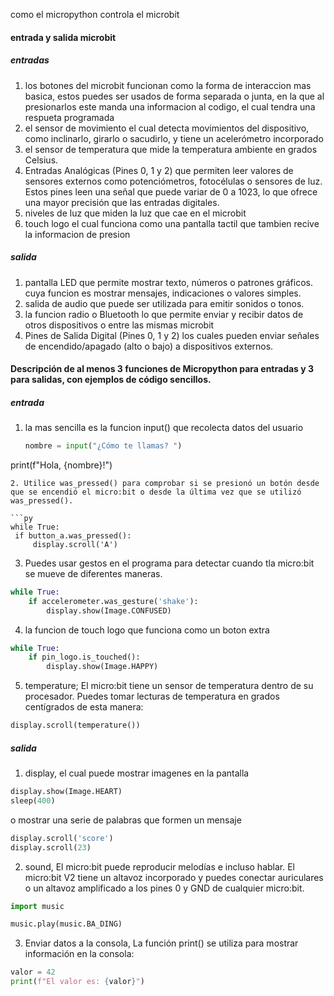 como el micropython controla el microbit

#### entrada y salida microbit
##### entradas 

1. los botones del microbit funcionan como la forma de interaccion mas basica, estos puedes ser usados de forma separada o junta, en la que al presionarlos este manda una informacion al codigo,
 el cual tendra una respueta programada
2. el sensor de movimiento el cual detecta movimientos del dispositivo, como inclinarlo, girarlo o sacudirlo, y tiene un acelerómetro incorporado
3. el sensor de temperatura que mide la temperatura ambiente en grados Celsius.
4. Entradas Analógicas (Pines 0, 1 y 2) que permiten leer valores de sensores externos como potenciómetros, fotocélulas o sensores de luz. Estos pines leen una señal que puede variar de 0 a 1023,
 lo que ofrece una mayor precisión que las entradas digitales.
5. niveles de luz que miden la luz que cae en el microbit
6. touch logo el cual funciona como una pantalla tactil que tambien recive la informacion de presion

##### salida 

1. pantalla LED que permite mostrar texto, números o patrones gráficos. cuya funcion es mostrar mensajes, indicaciones o valores simples.
2. salida de audio que puede ser utilizada para emitir sonidos o tonos.
3. la funcion radio o Bluetooth lo que permite enviar y recibir datos de otros dispositivos o entre las mismas microbit
4. Pines de Salida Digital (Pines 0, 1 y 2) los cuales pueden enviar señales de encendido/apagado (alto o bajo) a dispositivos externos.

#### Descripción de al menos 3 funciones de Micropython para entradas y 3 para salidas, con ejemplos de código sencillos.

##### entrada

1. la mas sencilla es la funcion input() que recolecta datos del usuario

   ```py
   nombre = input("¿Cómo te llamas? ")
print(f"Hola, {nombre}!")

   ```
2. Utilice was_pressed() para comprobar si se presionó un botón desde que se encendió el micro:bit o desde la última vez que se utilizó was_pressed().

```py
while True:
    if button_a.was_pressed():
        display.scroll('A')
```
3. Puedes usar gestos en el programa para detectar cuando tla micro:bit se mueve de diferentes maneras.

```py
while True:
    if accelerometer.was_gesture('shake'):
        display.show(Image.CONFUSED)
```
4. la funcion de touch logo que funciona como un boton extra

```py
while True:
    if pin_logo.is_touched():
        display.show(Image.HAPPY)
```

5. temperature; El micro:bit tiene un sensor de temperatura dentro de su procesador. Puedes tomar lecturas de temperatura en grados centígrados de esta manera:

```py
display.scroll(temperature())
```

##### salida 

1. display, el cual puede mostrar imagenes en la pantalla

```py
display.show(Image.HEART)
sleep(400)
```
o mostrar una serie de palabras que formen un mensaje 

```py
display.scroll('score')    
display.scroll(23)
```

2. sound, El micro:bit puede reproducir melodías e incluso hablar. El micro:bit V2 tiene un altavoz incorporado y puedes conectar auriculares o un altavoz amplificado a los pines 0 y GND de cualquier micro:bit.

```py
import music

music.play(music.BA_DING)
```

3. Enviar datos a la consola, La función print() se utiliza para mostrar información en la consola:

```py
valor = 42
print(f"El valor es: {valor}")

```

   
